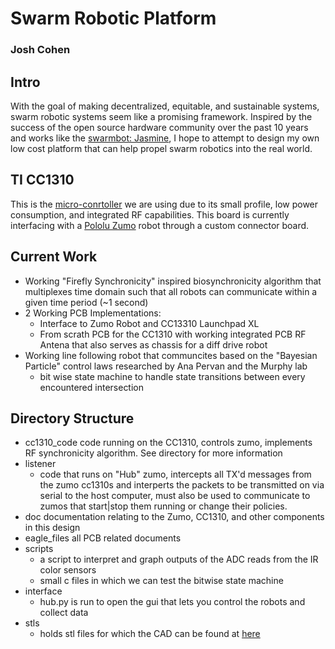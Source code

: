 # Swarm Robotic Platform
### Josh Cohen

## Intro
With the goal of making decentralized, equitable, and sustainable systems, swarm robotic systems seem like a promising framework. Inspired by the success of the open source hardware community over the past 10 years and works like the [swarmbot: Jasmine](http://www.swarmrobot.org/), I hope to attempt to design my own low cost platform that can help propel swarm robotics into the real world. 

## TI CC1310
This is the [micro-conrtoller](http://www.ti.com/product/CC1310) we are using due to its small profile, low power consumption, and integrated RF capabilities. This board is currently interfacing with a [Pololu Zumo](https://www.pololu.com/product/2508) robot through a custom connector board.    

## Current Work
* Working "Firefly Synchronicity" inspired biosynchronicity algorithm that multiplexes time domain such that all robots can communicate within a given time period (\~1 second)
* 2 Working PCB Implementations:
	* Interface to Zumo Robot and CC13310 Launchpad XL
	* From scrath PCB for the CC1310 with working integrated PCB RF Antena that also serves as chassis for a diff drive robot
* Working line following robot that communcites based on the "Bayesian Particle" control laws researched by Ana Pervan and the Murphy lab
	* bit wise state machine to handle state transitions between every encountered intersection


## Directory Structure
* cc1310_code
	code running on the CC1310, controls zumo, implements RF synchronicity algorithm. See directory for more information
* listener
	* code that runs on "Hub" zumo, intercepts all TX'd messages from the zumo cc1310s and interperts the packets to be transmitted on via serial to the host computer, must also be used to communicate to zumos that start|stop them running or change their policies.  
* doc
	documentation relating to the Zumo, CC1310, and other components in this design
* eagle_files
	all PCB related documents
* scripts
	* a script to interpret and graph outputs of the ADC reads from the IR color sensors 
	* small c files in which we can test the bitwise state machine
* interface
	* hub.py is run to open the gui that lets you control the robots and collect data
* stls 
	* holds stl files for which the CAD can be found at [here](https://cad.onshape.com/documents?column=modifiedAt&nodeId=bd4b57b4a59c5991dd655b93&resourceType=folder&sortOrder=desc)